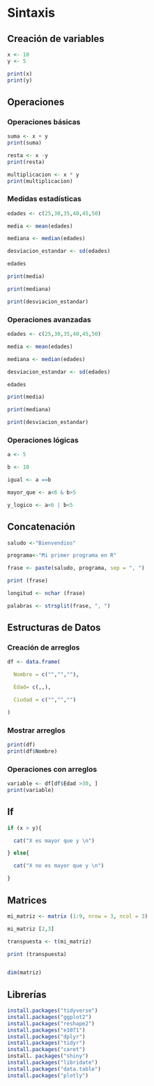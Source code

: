 # Sintaxis

## Creación de variables

```r
x <- 10
y <- 5

print(x)
print(y)
```

## Operaciones

### Operaciones básicas

```r
suma <- x + y
print(suma)

resta <- x -y
print(resta)

multiplicacion <- x * y
print(multiplicacion)
```

### Medidas estadísticas

```r
edades <- c(25,30,35,40,45,50)

media <- mean(edades)

mediana <- median(edades)

desviacion_estandar <- sd(edades)

edades

print(media)

print(mediana)

print(desviacion_estandar)
```

### Operaciones avanzadas

```r
edades <- c(25,30,35,40,45,50)

media <- mean(edades)

mediana <- median(edades)

desviacion_estandar <- sd(edades)

edades

print(media)

print(mediana)

print(desviacion_estandar)
```

### Operaciones lógicas

```r
a <- 5

b <- 10

igual <- a ==b

mayor_que <- a<6 & b>5

y_logico <- a<6 | b<5
```

## Concatenación

```r
saludo <-"Bienvendios"

programa<-"Mi primer programa en R"

frase <- paste(saludo, programa, sep = ", ")

print (frase)

longitud <- nchar (frase)

palabras <- strsplit(frase, ", ")
```

## Estructuras de Datos

### Creación de arreglos

```r
df <- data.frame(

  Nombre = c("","",""),

  Edad= c(,,),

  Ciudad = c("","","")

)
```

### Mostrar arreglos

```r
print(df)
print(df$Nombre)
```

### Operaciones con arreglos

```r
variable <- df[df$Edad >30, ]
print(variable)
```

## If

```r
if (x > y){

  cat("X es mayor que y \n")

} else{ 

  cat("X no es mayor que y \n")

}
```

## Matrices

```r
mi_matriz <- matrix (1:9, nrow = 3, ncol = 3)

mi_matriz [2,3]

transpuesta <- t(mi_matriz)

print (transpuesta)


dim(matriz)
```

## Librerías

```r
install.packages("tidyverse")
install.packages("ggplot2")
install.packages("reshape2")
install.packages("e1071")
install.packages("dplyr")
install.packages("tidyr")
install.packages("caret")
install. packages("shiny")
install.packages("libridate")
install.packages("data.table")
install.packages("plotly")
```
